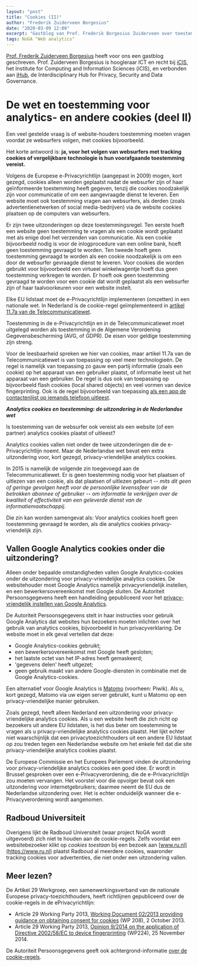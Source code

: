 ```yaml
---
layout: "post"
title: "Cookies (II)"
author: "Frederik Zuiderveen Borgesius"
date: "2020-03-09 12:00"
excerpt: "Gastblog van Prof. Frederik Borgesius Zuiderveen over toestemming voor analytics- en andere cookies."
tags: NoGA "Web analytics"
---
```


[Prof. Frederik Zuiderveen Borgesius](https://twitter.com/fborgesius) 
heeft voor ons een gastblog geschreven. Prof. Zuiderveen Borgesius is
hoogleraar ICT en recht bij [iCIS](https://www.ru.nl/icis/),
het Institute for Computing and Information Sciences (iCIS), en
verbonden aan [iHub](https://www.ru.nl/ihub/), de Interdisciplinary
Hub for Privacy, Security and Data Governance.

# De wet en toestemming voor analytics- en andere cookies (deel II)

Een veel gestelde vraag is of website-houders toestemming moeten vragen
voordat ze websurfers volgen, met cookies bijvoorbeeld.

Het korte antwoord is: **ja, voor het volgen van websurfers met tracking
cookies of vergelijkbare technologie is hun voorafgaande toestemming
vereist.**

Volgens de Europese e-Privacyrichtlijn (aangepast in 2009) mogen, kort
gezegd, cookies alleen worden geplaatst nadat de websurfer zijn of haar
geïnformeerde toestemming heeft gegeven, tenzij die cookies noodzakelijk
zijn voor communicatie of om een aangevraagde dienst te leveren. Een
website moet ook toestemming vragen aan websurfers, als derden (zoals
advertentienetwerken of social media-bedrijven) via de website cookies
plaatsen op de computers van websurfers.

Er zijn twee uitzonderingen op deze toestemmingsregel. Ten eerste hoeft
een website geen toestemming te vragen als een cookie wordt geplaatst
met als enige doel het verzenden van communicatie. Als een cookie
bijvoorbeeld nodig is voor de inlogprocedure van een online bank, hoeft
geen toestemming gevraagd te worden. Ten tweede hoeft geen toestemming
gevraagd te worden als een cookie noodzakelijk is om een door de
websurfer gevraagde dienst te leveren. Voor cookies die worden gebruikt
voor bijvoorbeeld een virtueel winkelwagentje hoeft dus geen toestemming
verkregen te worden. Er hoeft ook geen toestemming gevraagd te worden
voor een cookie dat wordt geplaatst als een websurfer zijn of haar
taalvoorkeuren voor een website instelt.

Elke EU lidstaat moet de e-Privacyrichtlijn implementeren (omzetten) in
een nationale wet. In Nederland is de cookie-regel geïmplementeerd in
[artikel 11.7a van de Telecommunicatiewet][telecomwet].

Toestemming in de e-Privacyrichtlijn en in de Telecommunicatiewet moet
uitgelegd worden als toestemming in de Algemene Verordening
Gegevensbescherming (AVG, of GDPR). De eisen voor geldige toestemming
zijn streng.

Voor de leesbaarheid spreken we hier van cookies, maar artikel 11.7a van
de Telecommunicatiewet is van toepassing op veel meer technologieën. De
regel is namelijk van toepassing zo gauw een partij informatie (zoals
een cookie) op het apparaat van een gebruiker plaatst, of informatie
leest uit het apparaat van een gebruiker. De regel is dus ook van
toepassing op bijvoorbeeld flash cookies (local shared objects) en veel
vormen van device fingerprinting. Ook is de regel bijvoorbeeld van
toepassing [als een app de contactenlijst op iemands telefoon
uitleest][APWhatsApp].

***Analytics cookies en toestemming: de uitzondering in de Nederlandse
wet***

Is toestemming van de websurfer ook vereist als een website (of een
partner) analytics cookies plaatst of uitleest?

Analytics cookies vallen niet onder de twee uitzonderingen die de
e-Privacyrichtlijn noemt. Maar de Nederlandse wet bevat een extra
uitzondering voor, kort gezegd, privacy-vriendelijke analytics cookies.

In 2015 is namelijk de volgende zin toegevoegd aan de
Telecommunicatiewet. Er is geen toestemming nodig voor het plaatsen of
uitlezen van een cookie, als dat plaatsen of uitlezen gebeurt _-- mits
dit geen of geringe gevolgen heeft voor de persoonlijke levenssfeer van
de betrokken abonnee of gebruiker -- om informatie te verkrijgen over de
kwaliteit of effectiviteit van een geleverde dienst van de
informatiemaatschappij._

Die zin kan worden samengevat als: Voor analytics cookies hoeft geen
toestemming gevraagd te worden, als die analytics cookies
privacy-vriendelijk zijn.

## Vallen Google Analytics cookies onder die uitzondering?

Alleen onder bepaalde omstandigheden vallen Google Analytics-cookies
onder de uitzondering voor privacy-vriendelijke analytics cookies. De
websitehouder moet Google Analytics namelijk privacyvriendelijk
instellen, en een bewerkersovereenkomst met Google sluiten. De
Autoriteit Persoonsgegevens heeft een handleiding gepubliceerd voor het
[privacy-vriendelijk instellen van Google Analytics][APGA].

De Autoriteit Persoonsgegevens stelt in haar instructies voor gebruik
Google Analytics dat websites hun bezoekers moeten inlichten over het
gebruik van analytics cookies, bijvoorbeeld in hun privacyverklaring. De
website moet in elk geval vertellen dat deze:

+ Google Analytics-cookies gebruikt;
+ een bewerkersovereenkomst met Google heeft gesloten;
+ het laatste octet van het IP-adres heeft gemaskeerd;
+ 'gegevens delen' heeft uitgezet;
+ geen gebruik maakt van andere Google-diensten in combinatie met de
Google Analytics-cookies.

Een alternatief voor Google Analytics is [Matomo]( https://matomo.org)
(voorheen: Piwik). Als u, kort gezegd, Matomo via uw eigen server
gebruikt, kunt u Matomo op een privacy-vriendelijke manier gebruiken.

Zoals gezegd, heeft alleen Nederland een uitzondering voor
privacy-vriendelijke analytics cookies. Als u een website heeft die zich
richt op bezoekers uit andere EU lidstaten, is het dus beter om
toestemming te vragen als u privacy-vriendelijke analytics cookies
plaatst. Het lijkt echter niet waarschijnlijk dat een
privacytoezichthouders uit een andere EU lidstaat op zou treden tegen
een Nederlandse website om het enkele feit dat die site
privacy-vriendelijke analytics cookies plaatst.

De Europese Commissie en het Europees Parlement vinden de uitzondering
voor privacy-vriendelijke analytics cookies een goed idee. Er wordt in
Brussel gesproken over een e-Privacyverordening, die de
e-Privacyrichtlijn zou moeten vervangen. Het voorstel voor die opvolger
bevat ook een uitzondering voor internetgebruikers; daarmee neemt de EU
dus de Nederlandse uitzondering over. Het is echter onduidelijk wanneer
die e-Privacyverordening wordt aangenomen.

## Radboud Universiteit

Overigens lijkt de Radboud Universiteit (waar project NoGA wordt
uitgevoerd) zich niet te houden aan de cookie-regels. Zelfs voordat een
websitebezoeker klikt op _cookies toestaan_ bij een bezoek aan
[www.ru.nl](https://www.ru.nl) plaatst Radboud al meerdere cookies,
waaronder tracking cookies voor advertenties, die niet onder een
uitzondering vallen.

## Meer lezen?

De Artikel 29 Werkgroep, een samenwerkingsverband van de nationale
Europese privacy-toezichthouders, heeft richtlijnen gepubliceerd over de
cookie-regels in de ePrivacyrichtlijn:

+ Article 29 Working Party 2013, [Working Document 02/2013 providing
guidance on obtaining consent for cookies][Art29WP209] (WP 208), 2 October 2013.
+ Article 29 Working Party 2013, [Opinion 9/2014 on the application of
Directive 2002/58/EC to device fingerprinting][Art29WP224] (WP224), 25 November 2014.

De Autoriteit Persoonsgegevens geeft ook achtergrond-informatie [over
de cookie-regels][cookiesAP].

[APWhatsApp]:  https://autoriteitpersoonsgegevens.nl/nl/nieuws/overtredingen-whatsapp-deels-beëindigd-na-onderzoek-cbp-en-canadese-privacytoezichthouder "Artikel over overtredingen door WhatsApp"
[APGA]:        https://autoriteitpersoonsgegevens.nl/sites/default/files/atoms/files/138._handleiding_privacyvriendelijk_instellen_google_analytics_aug_2018.pdf "Handleiding AP voor instellen GA"
[telecomwet]:  https://wetten.overheid.nl/BWBR0009950/2020-03-01/#Hoofdstuk11_Paragraaf11.1_Artikel11.7a "Artikel 11.7a v/d telecomwet"
[cookiesAP]:   https://www.autoriteitpersoonsgegevens.nl/nl/onderwerpen/internet-telefoon-tv-en-post/cookies                        "AP over cookies"
[Art29WP209]:  https://ec.europa.eu/justice/article-29/documentation/opinion-recommendation/files/2013/wp208\_en.pdf                "Article 29 WP 2013 WP209"
[Art29WP224]:  https://ec.europa.eu/justice/article-29/documentation/opinion-recommendation/files/2014/wp224\_en.pdf                "Article 29 WP 2013 WP224"
